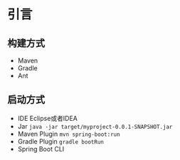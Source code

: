 # 引言

## 构建方式
* Maven
* Gradle
* Ant

## 启动方式
* IDE Eclipse或者IDEA
* Jar `java -jar target/myproject-0.0.1-SNAPSHOT.jar`
* Maven Plugin `mvn spring-boot:run`
* Gradle Plugin `gradle bootRun`
* Spring Boot CLI 



